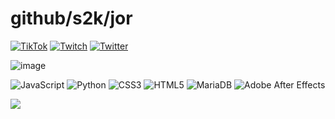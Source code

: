 # github/s2k/jor
[![TikTok](https://img.shields.io/badge/TikTok-%23000000.svg?logo=TikTok&logoColor=white)](https://tiktok.com/@6c7h) [![Twitch](https://img.shields.io/badge/Twitch-%239146FF.svg?logo=Twitch&logoColor=white)](https://twitch.tv/6c7h) [![Twitter](https://img.shields.io/badge/Twitter-%231DA1F2.svg?logo=Twitter&logoColor=white)](https://twitter.com/6c7h)

![image](https://discord.c99.nl/widget/theme-4/531928099080634368.png)

![JavaScript](https://img.shields.io/badge/javascript-%23323330.svg?style=for-the-badge&logo=javascript&logoColor=%23F7DF1E) ![Python](https://img.shields.io/badge/python-3670A0?style=for-the-badge&logo=python&logoColor=ffdd54) ![CSS3](https://img.shields.io/badge/css3-%231572B6.svg?style=for-the-badge&logo=css3&logoColor=white) ![HTML5](https://img.shields.io/badge/html5-%23E34F26.svg?style=for-the-badge&logo=html5&logoColor=white) ![MariaDB](https://img.shields.io/badge/MariaDB-003545?style=for-the-badge&logo=mariadb&logoColor=white) ![Adobe After Effects](https://img.shields.io/badge/Adobe%20After%20Effects-9999FF.svg?style=for-the-badge&logo=Adobe%20After%20Effects&logoColor=white)

[![](https://visitcount.itsvg.in/api?id=c9s&icon=0&color=0)](https://visitcount.itsvg.in)
